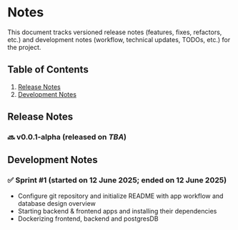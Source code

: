 # Notes
This document tracks versioned release notes (features, fixes, refactors, etc.) and development notes (workflow, technical updates, TODOs, etc.) for the project.


## Table of Contents
1. [Release Notes](#release-notes)
2. [Development Notes](#development-notes)


## Release Notes

### 🔜 v0.0.1-alpha (released on <i>TBA</i>)


## Development Notes

### ✅ Sprint #1 (started on 12 June 2025; ended on 12 June 2025)
- Configure git repository and initialize README with app workflow and database design overview
- Starting backend & frontend apps and installing their dependencies
- Dockerizing frontend, backend and postgresDB